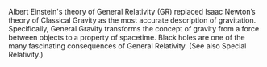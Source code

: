 Albert Einstein's theory of General Relativity (GR) replaced Isaac Newton’s theory of Classical Gravity as the most accurate description of gravitation. Specifically, General Gravity transforms the concept of gravity from a force between objects to a property of spacetime. Black holes are one of the many fascinating consequences of General Relativity. (See also Special Relativity.)